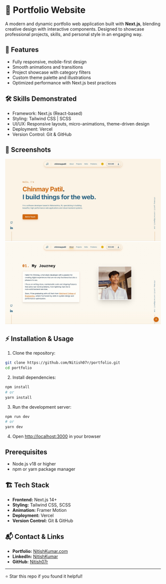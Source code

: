 # 🌟 Portfolio Website

A modern and dynamic portfolio web application built with **Next.js**, blending creative design with interactive components. Designed to showcase professional projects, skills, and personal style in an engaging way.

## 🚀 Features

- Fully responsive, mobile-first design
- Smooth animations and transitions
- Project showcase with category filters
- Custom theme palette and illustrations
- Optimized performance with Next.js best practices

## 🛠️ Skills Demonstrated

- Framework: Next.js (React-based)
- Styling: Tailwind CSS | SCSS
- UI/UX: Responsive layouts, micro-animations, theme-driven design
- Deployment: Vercel
- Version Control: Git & GitHub

## 📸 Screenshots
![Hero-section](/public/screenshots/hero.png)
![About-section](/public/screenshots/about.png)

## ⚡ Installation & Usage

1. Clone the repository:
```bash
git clone https://github.com/Nitish07r/portfolio.git
cd portfolio
```

2. Install dependencies:
```bash
npm install
# or
yarn install
```

3. Run the development server:
```bash
npm run dev
# or
yarn dev
```

4. Open [http://localhost:3000](http://localhost:3000) in your browser

## Prerequisites

- Node.js v18 or higher
- npm or yarn package manager

## 🏗️ Tech Stack

- **Frontend:** Next.js 14+
- **Styling:** Tailwind CSS, SCSS
- **Animation:** Framer Motion
- **Deployment:** Vercel
- **Version Control:** Git & GitHub

## 📬 Contact & Links

- **Portfolio:** [NitishKumar.com](https://NitishKumar.com)
- **LinkedIn:** [NitishKumar](https://www.linkedin.com/in/nitish-kumar-s-ba8928247/)
- **GitHub:** [Nitish07r](https://github.com/nitish07r)

---

⭐ Star this repo if you found it helpful!
